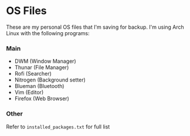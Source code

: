 # OS Files

These are my personal OS files that I'm saving for backup.
I'm using Arch Linux with the following programs:

### Main

- DWM (Window Manager)
- Thunar (File Manager)
- Rofi (Searcher)
- Nitrogen (Background setter)
- Blueman (Bluetooth)
- Vim (Editor)
- Firefox (Web Browser)

### Other

Refer to `installed_packages.txt` for full list

